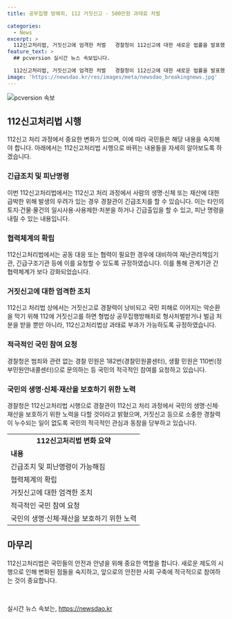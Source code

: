 ```yaml
---
title: 공무집행 방해죄, 112 거짓신고 - 500만원 과태료 처벌

categories:
  - News
excerpt: >
  112신고처리법, 거짓신고에 엄격한 처벌   경찰청이 112신고에 대한 새로운 법률을 발표했다. 112신고 처리과정에서 위급한 상황에서 긴급조치나 피난명령을 할 수 있으며, 이를 방해하면 과태료가 부과된다. 또한 거짓신고에 대해 공무집행방해죄로 형사처벌을 받게 된다. 새로운 법으로 112신고의 효율적인 활용이 기대되고, 거짓신고로 인한 시민 피해 예방에도 도움이 될 것으로 전망된다.
feature_text: >
  ## pcversion 실시간 뉴스 속보입니다.

  112신고처리법, 거짓신고에 엄격한 처벌   경찰청이 112신고에 대한 새로운 법률을 발표했다. 112신고 처리과정에서 위급한 상황에서 긴급조치나 피난명령을 할 수 있으며, 이를 방해하면 과태료가 부과된다. 또한 거짓신고에 대해 공무집행방해죄로 형사처벌을 받게 된다. 새로운 법으로 112신고의 효율적인 활용이 기대되고, 거짓신고로 인한 시민 피해 예방에도 도움이 될 것으로 전망된다.
image: 'https://newsdao.kr/res/images/meta/newsdao_breakingnews.jpg'
---
```


<p><img src="https://newsdao.kr/res/images/meta/newsdao_breakingnews.jpg" alt="pcversion 속보" /></p>

<h2 data-ke-size="size26">112신고처리법 시행</h2>

<p data-ke-size="size16">112신고 처리 과정에서 중요한 변화가 있으며, 이에 따라 국민들은 해당 내용을 숙지해야 합니다. 아래에서는 112신고처리법 시행으로 바뀌는 내용들을 자세히 알아보도록 하겠습니다.</p>

<h3><b>긴급조치 및 피난명령</b></h3>

<p data-ke-size="size16">이번 112신고처리법에서는 112신고 처리 과정에서 사람의 생명·신체 또는 재산에 대한 급박한 위해 발생의 우려가 있는 경우 경찰관이 긴급조치를 할 수 있습니다. 이는 타인의 토지·건물·물건의 일시사용·사용제한·처분을 하거나 긴급출입을 할 수 있고, 피난 명령을 내릴 수 있는 내용입니다.</p>

<h3><b>협력체계의 확립</b></h3>

<p data-ke-size="size16">112신고처리법에서는 공동 대응 또는 협력이 필요한 경우에 대비하여 재난관리책임기관, 긴급구조기관 등에 이를 요청할 수 있도록 규정하였습니다. 이를 통해 관계기관 간 협력체계가 보다 강화되었습니다.</p>

<h3><b>거짓신고에 대한 엄격한 조치</b></h3>

<p data-ke-size="size16">112신고 처리법 상에서는 거짓신고로 경찰력이 낭비되고 국민 피해로 이어지는 악순환을 막기 위해 112에 거짓신고를 하면 형법상 공무집행방해죄로 형사처벌받거나 벌금 처분을 받을 뿐만 아니라, 112신고처리법상 과태료 부과가 가능하도록 규정하였습니다.</p>

<h3><b>적극적인 국민 참여 요청</b></h3>

<p data-ke-size="size16">경찰청은 범죄와 관련 없는 경찰 민원은 182번(경찰민원콜센터), 생활 민원은 110번(정부민원안내콜센터)으로 문의하는 등 국민의 적극적인 참여를 요청하고 있습니다.</p>

<h3><b>국민의 생명·신체·재산을 보호하기 위한 노력</b></h3>

<p data-ke-size="size16">경찰청은 112신고처리법 시행으로 경찰관이 112신고 처리 과정에서 국민의 생명·신체·재산을 보호하기 위한 노력을 다할 것이라고 밝혔으며, 거짓신고 등으로 소중한 경찰력이 누수되는 일이 없도록 국민의 적극적인 관심과 동참을 당부하고 있습니다.</p>

<table>
    <tr>
        <td style="text-align: center; height: 17px;"><b>112신고처리법 변화 요약</b></td>
    </tr>
    <tr>
        <td style="text-align: left; height: 17px;"><b>내용</b></td>
    </tr>
    <tr>
        <td style="text-align: left; height: 17px;">긴급조치 및 피난명령이 가능해짐</td>
    </tr>
    <tr>
        <td style="text-align: left; height: 17px;">협력체계의 확립</td>
    </tr>
    <tr>
        <td style="text-align: left; height: 17px;">거짓신고에 대한 엄격한 조치</td>
    </tr>
    <tr>
        <td style="text-align: left; height: 17px;">적극적인 국민 참여 요청</td>
    </tr>
    <tr>
        <td style="text-align: left; height: 17px;">국민의 생명·신체·재산을 보호하기 위한 노력</td>
    </tr>
</table>

<h2 data-ke-size="size26">마무리</h2>

<p data-ke-size="size16">112신고처리법은 국민들의 안전과 안녕을 위해 중요한 역할을 합니다. 새로운 제도의 시행으로 인해 변화된 점들을 숙지하고, 앞으로의 안전한 사회 구축에 적극적으로 참여하는 것이 중요합니다.</p>

<p data-ke-size="size16">&nbsp;</p>
실시간 뉴스 속보는, <a href="https://newsdao.kr" rel="dofollow">https://newsdao.kr</a>


